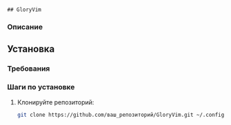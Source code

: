                                                                            ## GloryVim

### Описание
<!-- Краткое описание конфигурации GloryVim, её целей и особенностей. -->

## Установка

### Требования
<!-- Перечислите системные требования и зависимости для установки GloryVim. -->

### Шаги по установке
1. Клонируйте репозиторий:
   ```bash
   git clone https://github.com/ваш_репозиторий/GloryVim.git ~/.config/nvim

